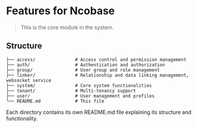 # Features for Ncobase

> This is the core module in the system.

## Structure

```plantext
├── access/               # Access control and permission management
├── auth/                 # Authentication and authorization
├── group/                # User group and role management
├── linker/               # Relationship and data linking management, websocket service
├── system/               # Core system functionalities
├── tenant/               # Multi-tenancy support
├── user/                 # User management and profiles
└── README.md             # This file
```

Each directory contains its own README.md file explaining its structure and functionality.
